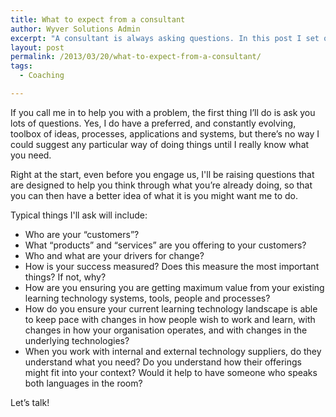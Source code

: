 ```yaml
---
title: What to expect from a consultant
author: Wyver Solutions Admin
excerpt: "A consultant is always asking questions. In this post I set out some of the initial questions I use to help understand what you're looking for, and how I can support you."
layout: post
permalink: /2013/03/20/what-to-expect-from-a-consultant/
tags:
  - Coaching

---
```

If you call me in to help you with a problem, the first thing I&#8217;ll do is ask you lots of questions. Yes, I do have a preferred, and constantly evolving, toolbox of ideas, processes, applications and systems, but there&#8217;s no way I could suggest any particular way of doing things until I really know what you need.

Right at the start, even before you engage us, I'll be raising questions that are designed to help you think through what you&#8217;re already doing, so that you can then have a better idea of what it is you might want me to do.

Typical things I'll ask will include:

  * Who are your &#8220;customers&#8221;?
  * What &#8220;products&#8221; and &#8220;services&#8221; are you offering to your customers?
  * Who and what are your drivers for change?
  * How is your success measured? Does this measure the most important things? If not, why?
  * How are you ensuring you are getting maximum value from your existing learning technology systems, tools, people and processes?
  * How do you ensure your current learning technology landscape is able to keep pace with changes in how people wish to work and learn, with changes in how your organisation operates, and with changes in the underlying technologies?
  * When you work with internal and external technology suppliers, do they understand what you need? Do you understand how their offerings might fit into your context? Would it help to have someone who speaks both languages in the room?

Let&#8217;s talk!
